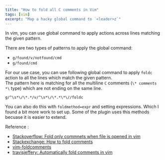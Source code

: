 ```yaml
---
title: "How to fold all C comments in Vim"
tags: [vim]
excerpt: "Map a hacky global command to `<leader>z`"
---
```


In vim, you can use global command to apply actions across lines matching the given pattern.

There are two types of patterns to apply the global command:  
*  `g/found/v/notfound/cmd`
* `g/found/cmd`

For our use case, you can use following global command to apply `foldc` action to all the lines which match the given pattern.  
The pattern here is matching for all the multiline `C` comments (`\* comments *\` type) which are not ending on the same line.
```
g/^\s*\/\*.*/v/^\s*\/\*.*\*\//foldc
```

You can also do this with `foldmethod=expr` and setting expressions. Which I found a bit more work to set up.
Some of the plugin uses this methods becuase it is easier to extend. 

Reference :
* [Stackoverflow: Fold only commnets when file is opened in vim](https://stackoverflow.com/questions/11973281/fold-only-comments-when-file-is-opened-in-vim)
* [Stackexchange: How to fold comments](https://vi.stackexchange.com/questions/3512/how-to-fold-comments)
* [vim-foldcomments](https://github.com/lkdjiin/vim-foldcomments)
* [travisjeffery: Automatically fold comments in vim](https://travisjeffery.com/b/2012-01-30-automatically-fold-comments-in-vim/2012-01-30-automatically-fold-comments-in-vim/)
